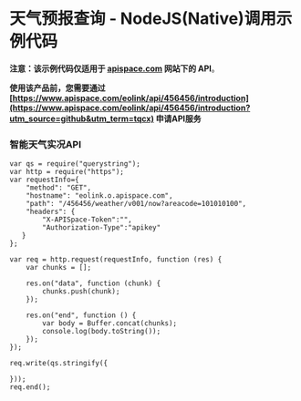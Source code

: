 # 天气预报查询 - NodeJS(Native)调用示例代码

**注意：该示例代码仅适用于 [apispace.com](https://www.apispace.com/?utm_source=github&utm_term=tqcx) 网站下的 API**。

**使用该产品前，您需要通过 [https://www.apispace.com/eolink/api/456456/introduction](https://www.apispace.com/eolink/api/456456/introduction?utm_source=github&utm_term=tqcx) 申请API服务**

### 智能天气实况API
```
var qs = require("querystring");
var http = require("https");
var requestInfo={
    "method": "GET",
    "hostname": "eolink.o.apispace.com",
    "path": "/456456/weather/v001/now?areacode=101010100",
    "headers": {
        "X-APISpace-Token":"",
        "Authorization-Type":"apikey"
   }
};

var req = http.request(requestInfo, function (res) {
    var chunks = [];

    res.on("data", function (chunk) {
        chunks.push(chunk);
    });

    res.on("end", function () {
        var body = Buffer.concat(chunks);
        console.log(body.toString());
    });
});

req.write(qs.stringify({

}));
req.end();
```
